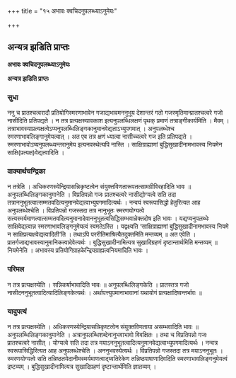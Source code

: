 +++
title = "१५ अभावः क्वचिदनुपलब्ध्याऽनुमेयः"

+++


## अन्यत्र झडिति प्राप्तः

**अभावः क्वचिदनुपलब्ध्याऽनुमेयः**

**अन्यत्र झडिति प्राप्तः**

### **सुधा**

ननु च प्रातश्चत्वरादौ प्रतियोगिस्मरणाभावेन गजाद्यभावमननुभूय देशान्तरं गतो गजस्मृतिमान्प्रातश्चत्वरे गजो नासीदिति प्रतिपद्यते । न तत्र प्रत्यक्षस्यावकाश इत्यनुपलब्धिलक्षणं पृथक् प्रमाणं तत्राङ्गीकार्यमिति । मैवम् । तत्राभावस्याप्रत्यक्षत्वेऽप्यनुपलब्धिलिङ्गकानुमानवेद्यताऽभ्युपगमात् । अनुपलब्धेश्च स्मरणाभावलिङ्गानुमेयत्वात् । अत एव तत्र क्षणं ध्यात्वा नासीच्चत्वरे गज इति प्रतिपद्यते । स्मरणाभावोऽप्यनुपलब्ध्यन्तरानुमेय इत्यनवस्थेत्यपि नास्ति । साक्षिग्राह्याणां बुद्धिसुखादीनामभावस्य नियमेन साक्षि(प्रत्यक्ष)वेद्यत्वादिति ।

### **वाक्यार्थचन्द्रिका**

न तत्रेति । अधिकरणस्येन्द्रियासन्निकृष्टत्वेन संयुक्तविणतारूपतत्सामग्रीविरहादिति भावः ॥ अनुपलब्धिलिङ्गकानुमानेति । विप्रतिपन्नो गजः प्रातश्चत्वरे नासीद्योग्यत्वे सति तदा तत्राननुभूतत्वात्सम्मतवदित्यनुमानवेद्यत्वाभ्युपगमादित्यर्थः । नन्वयं स्वरूपासिद्धो हेतुरित्यत आह अनुपलब्धेश्चेति । विप्रतिपन्नो गजस्तदा तत्र नानुभूतः स्मरणयोग्यत्वे सत्यस्मर्यमाणत्वात्सम्मतवदित्यनुमानादेवाननुभूतत्वसिद्धिसम्भवान्नेक्तदोष इति भावः । यद्यप्यनुपलब्धेः साक्षिवेद्यत्वान्न स्मरणाभावलिङ्गनुमेयत्वं स्वमतेऽस्ति । यद्वक्ष्यति ‘साक्षिग्राह्याणां बुद्धिसुखादीनामभावस्य नियमे न साक्षिप्रत्यक्षवेद्यत्वादिती’ति । तथाऽपि पररीतिमाश्रित्यैतदुक्तमिति मन्तव्यम् ॥ अत एवेति । प्रातर्गजाद्यभावस्यानुमानिकत्वादेवेत्यर्थः । बुद्धिसुखादीनामित्यत्र सुखादिग्रहणं दृष्टान्तार्थमिति मन्तव्यम् ॥ नियमेनेति । अभावस्य प्रतियोगिग्राहकेन्द्रियग्राह्यत्वनियमादिति भावः ।

### **परिमल**

न तत्र प्रत्यक्षस्येति । सन्निकर्षाभावादिति भावः ॥ अनुपलब्धिलिङ्गकेति । प्रातस्तत्र गजो नासीदननुभूतत्वादित्यादिलिङ्गकेत्यर्थः । अर्थापत्त्युपमानाभावानां यथायोगं प्रत्यक्षादिष्वन्तर्भावः ॥

### **यादुपत्यं**

न तत्र प्रत्यक्षस्येति । अधिकरणस्येन्द्रियासन्निकृष्टत्वेन संयुक्तविणताया असम्भवादिति भावः ॥ अनुपलब्धिलिङ्गकानुमानेति । अत्रानुपलब्धिशब्देनानुभवाभावो विवक्षितः । तथा च विप्रतिपन्नो गजः प्रातश्चत्वरे नासीत् । योग्यत्वे सति तदा तत्र मयाऽननुभूतत्वादित्यनुमानवेद्यत्वाभ्युपगमादित्यर्थः । नन्वत्र स्वरूपासिद्धिरित्यत आह अनुपलब्धेश्चेति । अननुभवस्येत्यर्थः । विप्रतिपन्नो गजस्तदा तत्र मयाऽननुभूतः । स्मरणयोग्यत्वे सति तन्निष्ठतयेदानीमस्मर्यमाणत्वाद्य्वतिरेकेण तन्निष्ठपाषाणादिवदिति स्मरणाभावलिङ्गनुमेयत्वं द्रष्टव्यम् । बुद्धिसुखादीनामित्यत्र सुखादिग्रहणं दृष्टान्तार्थमिति ज्ञातव्यम् ।

